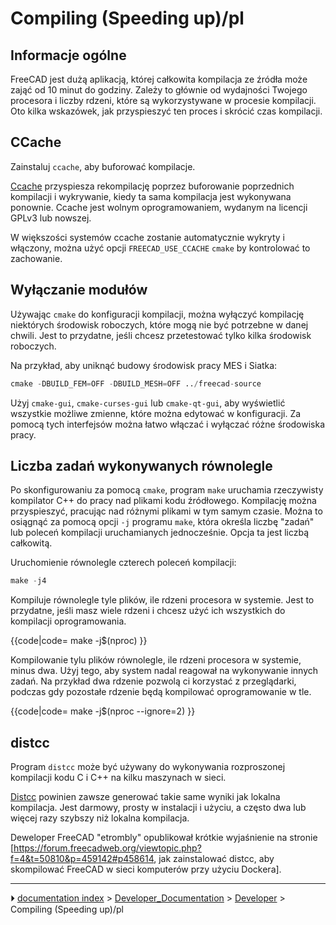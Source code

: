 # Compiling (Speeding up)/pl
## Informacje ogólne 

FreeCAD jest dużą aplikacją, której całkowita kompilacja ze źródła może zająć od 10 minut do godziny. Zależy to głównie od wydajności Twojego procesora i liczby rdzeni, które są wykorzystywane w procesie kompilacji. Oto kilka wskazówek, jak przyspieszyć ten proces i skrócić czas kompilacji.



## CCache

Zainstaluj `ccache`, aby buforować kompilacje.

[Ccache](https://ccache.dev/) przyspiesza rekompilację poprzez buforowanie poprzednich kompilacji i wykrywanie, kiedy ta sama kompilacja jest wykonywana ponownie. Ccache jest wolnym oprogramowaniem, wydanym na licencji GPLv3 lub nowszej.

W większości systemów ccache zostanie automatycznie wykryty i włączony, można użyć opcji `FREECAD_USE_CCACHE` `cmake` by kontrolować to zachowanie.



## Wyłączanie modułów 

Używając `cmake` do konfiguracji kompilacji, można wyłączyć kompilację niektórych środowisk roboczych, które mogą nie być potrzebne w danej chwili. Jest to przydatne, jeśli chcesz przetestować tylko kilka środowisk roboczych.

Na przykład, aby uniknąć budowy środowisk pracy MES i Siatka:


```python
cmake -DBUILD_FEM=OFF -DBUILD_MESH=OFF ../freecad-source
```

Użyj `cmake-gui`, `cmake-curses-gui` lub `cmake-qt-gui`, aby wyświetlić wszystkie możliwe zmienne, które można edytować w konfiguracji. Za pomocą tych interfejsów można łatwo włączać i wyłączać różne środowiska pracy.



## Liczba zadań wykonywanych równolegle 

Po skonfigurowaniu za pomocą `cmake`, program `make` uruchamia rzeczywisty kompilator C++ do pracy nad plikami kodu źródłowego. Kompilację można przyspieszyć, pracując nad różnymi plikami w tym samym czasie. Można to osiągnąć za pomocą opcji `-j` programu `make`, która określa liczbę \"zadań\" lub poleceń kompilacji uruchamianych jednocześnie. Opcja ta jest liczbą całkowitą.

Uruchomienie równolegle czterech poleceń kompilacji:


```python
make -j4
```

Kompiluje równolegle tyle plików, ile rdzeni procesora w systemie. Jest to przydatne, jeśli masz wiele rdzeni i chcesz użyć ich wszystkich do kompilacji oprogramowania.


{{code|code=
make -j$(nproc)
}}

Kompilowanie tylu plików równolegle, ile rdzeni procesora w systemie, minus dwa. Użyj tego, aby system nadal reagował na wykonywanie innych zadań. Na przykład dwa rdzenie pozwolą ci korzystać z przeglądarki, podczas gdy pozostałe rdzenie będą kompilować oprogramowanie w tle.


{{code|code=
make -j$(nproc --ignore=2)
}}



## distcc

Program `distcc` może być używany do wykonywania rozproszonej kompilacji kodu C i C++ na kilku maszynach w sieci.

[Distcc](https://www.distcc.org/) powinien zawsze generować takie same wyniki jak lokalna kompilacja. Jest darmowy, prosty w instalacji i użyciu, a często dwa lub więcej razy szybszy niż lokalna kompilacja.

Deweloper FreeCAD \"etrombly\" opublikował krótkie wyjaśnienie na stronie \[<https://forum.freecadweb.org/viewtopic.php?f=4&t=50810&p=459142#p458614>, jak zainstalować distcc, aby skompilować FreeCAD w sieci komputerów przy użyciu Dockera\].



---
⏵ [documentation index](../README.md) > [Developer_Documentation](Category_Developer_Documentation.md) > [Developer](Category_Developer.md) > Compiling (Speeding up)/pl
